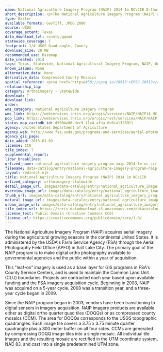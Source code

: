 ```yaml
---
name: National Agriculture Imagery Program (NAIP) 2014 1m NC\CIR Orthoimagery
short_description: <p>The National Agriculture Imagery Program (NAIP) acquires aerial imagery during the agricultural growing seasons in the continental United States.</p>
type: Raster
available_formats: GeoTiff, JPEG 2000
source: USDA
coverage_extent: Texas
data_download_lvl: county,qquad
statewide_coverage: T
footprint: 1/4 USGS Quadrangle, County
download_size: 20 MB
recommended_use: Basemap
date_created: 2014
tags: Texas, Statewide, National Agricultural Imagery Program, NAIP, United States Department of Agriculture, USDA, Natural Resources Conservation Service, NRCS, Natural Color, NC, Infrared, CIR, Mosaic, Orthoimagery, Aerial, Historical
known_issues: None
alternative_data: None
derivative_data: Compressed County Mosaics
spatial_reference: <p><a href='https&#58;//epsg.io/26913'>EPSG 26913</a>, <a href='https&#58;//epsg.io/26914'>EPSG 26914</a>, <a href='https&#58;//epsg.io/26915'>EPSG 26915</a></p>
relationship_tag:
category: Orthoimagery - Statewide
download: T
download_link:
order:
wms_category: National Agriculture Imagery Program
wms_link: https://webservices.tnris.org/arcgis/services/NAIP/NAIP14_NC_CIR_1m/ImageServer/WMSServer
pop_link: https://webservices.tnris.org/arcgis/rest/services/NAIP/NAIP14_NC_CIR_1m/ImageServer?f=jsapi
status_map_cartodb_id: d5084e86-dec9-11e4-afda-0e0c41326911
agency: United States Department of Agriculture
agency_web: http://www.fsa.usda.gov/programs-and-services/aerial-photography/imagery-programs/naip-imagery/
agency_gis_page:
date_added: 2015-01-09
license: CC0
tile_index: T
supplemental_report:
lidar_breaklines:
urlized_name: national-agriculture-imagery-program-naip-2014-1m-nc-cir
filename: data-catalog/entry/national-agriculture-imagery-program-naip-2014-1m-nc-cir.md
layout: redirect.njk
title: National Agriculture Imagery Program (NAIP) 2014 1m NC\CIR
urlized_category: orthoimagery-statewide
detail_image_url: images/data-catalog/entry/national_agriculture_imagery_program_naip_2014_1m_nc_cir_detail.jpg
overview_image_url: images/data-catalog/entry/national_agriculture_imagery_program_naip_2014_1m_nc_cir_overview.jpg
thumb_url: images/data-catalog/entry/national_agriculture_imagery_program_naip_2014_1m_nc_cir_th.jpg
natural_image_url: images/data-catalog/entry/national_agriculture_imagery_program_naip_2014_1m_nc_cir_natural.jpg
urban_image_url: images/data-catalog/entry/national_agriculture_imagery_program_naip_2014_1m_nc_cir_urban.jpg
tile_index_url: https://tnris-datadownload.s3.amazonaws.com/datacatalog/tile_index/national_agriculture_imagery_program_naip_2014_1m_nc_cir_tileindex.zip
license_text: Public Domain (Creative Commons CC0)
license_url: https://creativecommons.org/publicdomain/zero/1.0/
---
```


The National Agriculture Imagery Program (NAIP) acquires aerial imagery during the agricultural growing seasons in the continental United States. It is administered by the USDA's Farm Service Agency (FSA) through the Aerial Photography Field Office (APFO) in Salt Lake City. The primary goal of the NAIP program is to make digital ortho photography available to governmental agencies and the public within a year of acquisition.

This "leaf-on" imagery is used as a base layer for GIS programs in FSA's County Service Centers, and is used to maintain the Common Land Unit (CLU) boundaries. Projects are contracted each year based upon available funding and the FSA imagery acquisition cycle. Beginning in 2003, NAIP was acquired on a 5-year cycle. 2008 was a transition year, and a three-year cycle began in 2009.

Since the NAIP program began in 2003, vendors have been transitioning to digital sensors in imagery acquisition. NAIP imagery products are available either as digital ortho quarter quad tiles (DOQQs) or as compressed county mosaics (CCM). The area for DOQQs corresponds to the USGS topographic quadrangles. Each image tile covers a 3.75 x 3.75 minute quarter quadrangle plus a 300 meter buffer on all four sides. CCMs are generated by compressing DOQQ image tiles into a single mosaic. All individual tile images and the resulting mosaic are rectified in the UTM coordinate system, NAD 83, and cast into a single predetermined UTM zone.
